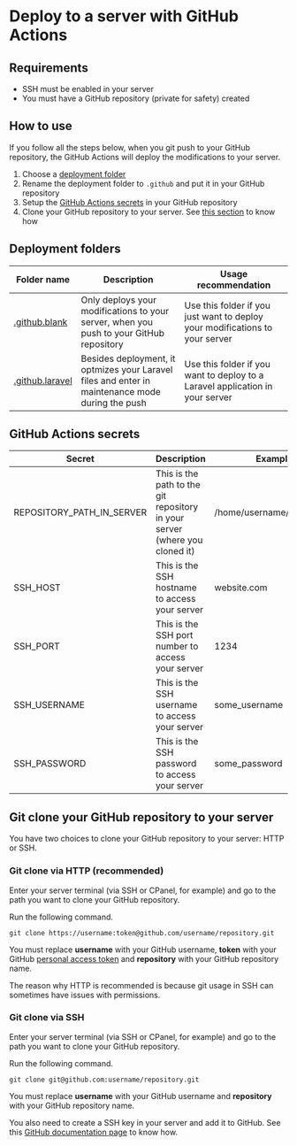 # Deploy to a server with GitHub Actions

## Requirements

- SSH must be enabled in your server
- You must have a GitHub repository (private for safety) created

## How to use

If you follow all the steps below, when you git push to your GitHub repository, the GitHub Actions will deploy the modifications to your server.

1. Choose a [deployment folder](#deployment-folders)
2. Rename the deployment folder to `.github` and put it in your GitHub repository
3. Setup the [GitHub Actions secrets]() in your GitHub repository
4. Clone your GitHub repository to your server. See [this section](#git-clone-your-github-repository-to-your-server) to know how

## Deployment folders

<table>
    <thead>
        <tr>
            <th>Folder name</th>
            <th>Description</th>
            <th>Usage recommendation</th>
        </tr>
    </thead>
    <tbody>
        <tr>
            <td><a href=".github.blank">.github.blank</a></td>
            <td>Only deploys your modifications to your server, when you push to your GitHub repository</td>
            <td>Use this folder if you just want to deploy your modifications to your server</td>
        </tr>
        <tr>
            <td><a href=".github.laravel">.github.laravel</a></td>
            <td>Besides deployment, it optmizes your Laravel files and enter in maintenance mode during the push</td>
            <td>Use this folder if you want to deploy to a Laravel application in your server</td>
        </tr>
    </tbody>
</table>

## GitHub Actions secrets

<table>
    <thead>
        <tr>
            <th>Secret</th>
            <th>Description</th>
            <th>Example</th>
        </tr>
    </thead>
    <tbody>
        <tr>
            <td>REPOSITORY_PATH_IN_SERVER</td>
            <td>This is the path to the git repository in your server (where you cloned it)</td>
            <td>/home/username/repository/</td>
        </tr>
        <tr>
            <td>SSH_HOST</td>
            <td>This is the SSH hostname to access your server</td>
            <td>website.com</td>
        </tr>
        <tr>
            <td>SSH_PORT</td>
            <td>This is the SSH port number to access your server</td>
            <td>1234</td>
        </tr>
        <tr>
            <td>SSH_USERNAME</td>
            <td>This is the SSH username to access your server</td>
            <td>some_username</td>
        </tr>
        <tr>
            <td>SSH_PASSWORD</td>
            <td>This is the SSH password to access your server</td>
            <td>some_password</td>
        </tr>
    </tbody>
</table>

## Git clone your GitHub repository to your server

You have two choices to clone your GitHub repository to your server: HTTP or SSH.

### Git clone via HTTP (recommended)

Enter your server terminal (via SSH or CPanel, for example) and go to the path you want to clone your GitHub repository.

Run the following command.

```
git clone https://username:token@github.com/username/repository.git
```

You must replace **username** with your GitHub username, **token** with your GitHub [personal access token](https://docs.github.com/en/authentication/keeping-your-account-and-data-secure/creating-a-personal-access-token) and **repository** with your GitHub repository name.

The reason why HTTP is recommended is because git usage in SSH can sometimes have issues with permissions.

### Git clone via SSH

Enter your server terminal (via SSH or CPanel, for example) and go to the path you want to clone your GitHub repository.

Run the following command.

```
git clone git@github.com:username/repository.git
```

You must replace **username** with your GitHub username and **repository** with your GitHub repository name.

You also need to create a SSH key in your server and add it to GitHub. See this [GitHub documentation page](https://docs.github.com/en/authentication/connecting-to-github-with-ssh/generating-a-new-ssh-key-and-adding-it-to-the-ssh-agent) to know how.
